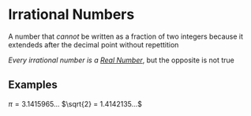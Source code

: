 # Irrational Numbers
A number that *cannot* be written as a fraction of two integers because it extendeds after the decimal point without repettition

*Every irrational number is a [Real Number](./Eyntam_Real-Numbers)*, but the opposite is not true

## Examples
$\pi = 3.1415965...$
$\sqrt{2} = 1.4142135...$
